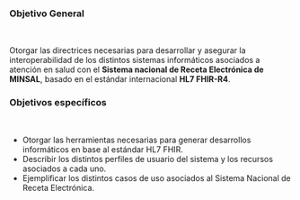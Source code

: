 ### Objetivo General
<br>

Otorgar las directrices necesarias para desarrollar y asegurar la interoperabilidad de los distintos sistemas informáticos asociados a atención en salud con el **Sistema nacional de Receta Electrónica de MINSAL**, basado en el estándar internacional **HL7 FHIR-R4**.

### Objetivos específicos
<br>

* Otorgar las herramientas necesarias para generar desarrollos informáticos en base al estándar HL7 FHIR.
* Describir los distintos perfiles de usuario del sistema y los recursos asociados a cada uno.
* Ejemplificar los distintos casos de uso asociados al Sistema Nacional de Receta Electrónica.
